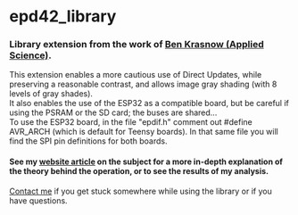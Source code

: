 # epd42_library
### Library extension from the work of [Ben Krasnow (Applied Science)](https://benkrasnow.blogspot.com/2017/10/fast-partial-refresh-on-42-e-paper.html#post-body-2287140971625761519:~:text=Google%20Drive%20link%20with%20Arduino%20firmware,used%20in%20this%20project%3A%20https%3A%2F%2Fdrive.google.com%2Fopen%3Fid%3D0B4YXWiqYWB99UmRYQi1qdXJIVFk).
This extension enables a more cautious use of Direct Updates, while preserving a reasonable contrast, and allows image gray shading (with 8 levels of gray shades).\
It also enables the use of the ESP32 as a compatible board, but be careful if using the PSRAM or the SD card; the buses are shared...\
To use the ESP32 board, in the file "epdif.h" comment out #define AVR_ARCH (which is default for Teensy boards). In that same file you will find the SPI pin definitions for both boards.

#### See my [website article](https://deeptronix.wordpress.com/2021/04/17/video-and-gray-shades-on-epd/) on the subject for a more in-depth explanation of the theory behind the operation, or to see the results of my analysis.
[Contact me](https://deeptronix.wordpress.com/contact/) if you get stuck somewhere while using the library or if you have questions.
